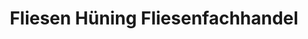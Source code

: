 ---
title: "Fliesen Hüning Fliesenfachhandel"
url: /goch/fliesen-huening-fliesenfachhandel/
shop: Allgemein
---